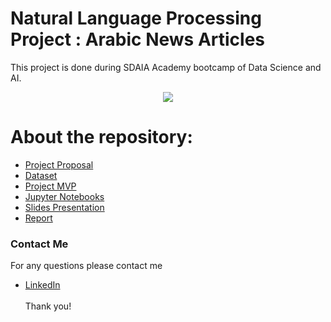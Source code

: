 # Natural Language Processing Project : Arabic News Articles
This project is done during SDAIA Academy bootcamp of Data Science and AI.

<p align="center" width="100%">
<img src="https://user-images.githubusercontent.com/93087607/147114928-00b80977-fc7c-48c4-8e19-0deb9a35e7d8.png"/>
</p>


# About the repository:
- [Project Proposal](https://github.com/Mashael999/NLP_Arabic-News-Articles/blob/main/Proposal/Proposal_Arabic%20News%20Articles.pdf)
- [Dataset](https://github.com/Mashael999/NLP-Arabic-News-Articles/tree/main/Dataset)
- [Project MVP](https://github.com/Mashael999/NLP-Arabic-News-Articles/tree/main/MVP)
- [Jupyter Notebooks](https://github.com/Mashael999/NLP-Arabic-News-Articles/tree/main/Codes)
- [Slides Presentation](https://github.com/Mashael999/NLP-Arabic-News-Articles/tree/main/Presentation)
- [Report](https://github.com/Mashael999/NLP-Arabic-News-Articles/blob/main/Report/Report_Arabic%20News%20Articles.pdf)

### Contact Me
For any questions please contact me <br/>
- [LinkedIn](https://www.linkedin.com/in/mashael-a-56b884220/)
<br/><br/>
Thank you!
